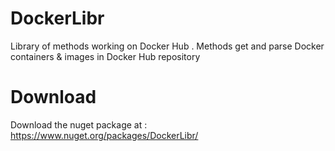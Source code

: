 # DockerLibr

Library of methods working on Docker Hub . Methods get and parse Docker containers & images in Docker Hub repository

# Download

Download the nuget package at : https://www.nuget.org/packages/DockerLibr/
